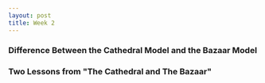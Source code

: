 ```yaml
---
layout: post
title: Week 2
---
```


### Difference Between the Cathedral Model and the Bazaar Model



### Two Lessons from "The Cathedral and The Bazaar"


